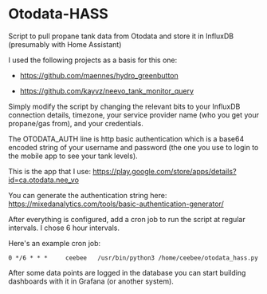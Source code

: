 # Otodata-HASS
Script to pull propane tank data from Otodata and store it in InfluxDB (presumably with Home Assistant)

I used the following projects as a basis for this one:

* https://github.com/maennes/hydro_greenbutton

* https://github.com/kayvz/neevo_tank_monitor_query

Simply modify the script by changing the relevant bits to your InfluxDB connection details, timezone, your service provider name (who you get your propane/gas from), and your credentials.

The OTODATA_AUTH line is http basic authentication which is a base64 encoded string of your username and password (the one you use to login to the mobile app to see your tank levels).

This is the app that I use: https://play.google.com/store/apps/details?id=ca.otodata.nee_vo

You can generate the authentication string here: https://mixedanalytics.com/tools/basic-authentication-generator/

After everything is configured, add a cron job to run the script at regular intervals. I chose 6 hour intervals.

Here's an example cron job:

`0 */6 * * *     ceebee   /usr/bin/python3 /home/ceebee/otodata_hass.py`

After some data points are logged in the database you can start building dashboards with it in Grafana (or another system).
